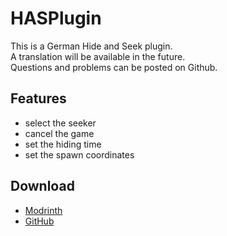 # HASPlugin
This is a German Hide and Seek plugin.\
A translation will be available in the future.\
Questions and problems can be posted on Github.

## Features
- select the seeker
- cancel the game
- set the hiding time
- set the spawn coordinates

## Download
- [Modrinth](https://modrinth.com/plugin/hasplugin)
- [GitHub](https://github.com/VoidableMoon884/HASPlugin)